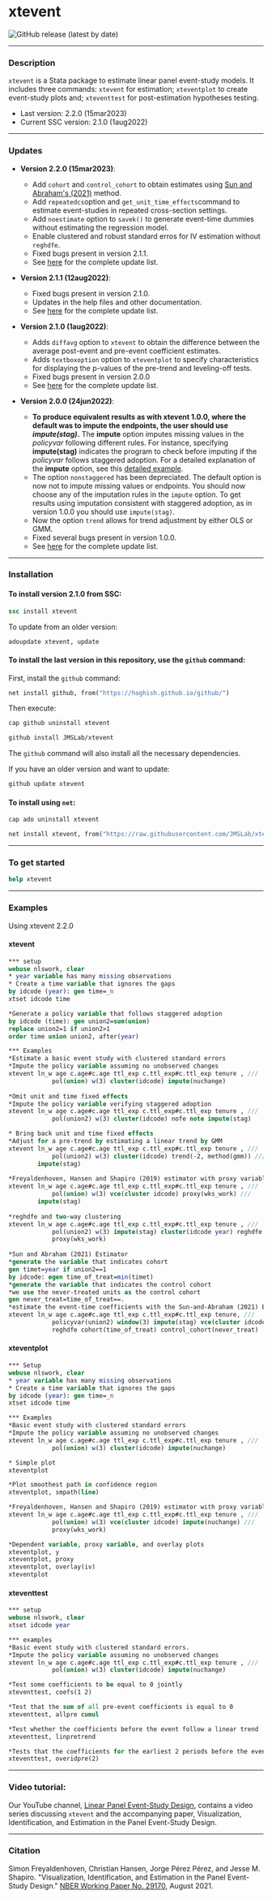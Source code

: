 # xtevent
![GitHub release (latest by date)](https://img.shields.io/github/v/release/JMSLab/xtevent?label=last%20version)

-----------

### Description
`xtevent` is a Stata package to estimate linear panel event-study models. It includes three commands: `xtevent` for estimation; `xteventplot` to create event-study plots and; `xteventtest` for post-estimation hypotheses testing. 


- Last version: 2.2.0 (15mar2023)
- Current SSC version: 2.1.0 (1aug2022)
-----------

### Updates

* **Version 2.2.0 (15mar2023)**:
    - Add `cohort` and `control_cohort` to obtain estimates using [Sun and Abraham's (2021)](https://www.sciencedirect.com/science/article/pii/S030440762030378X) method.
    - Add `repeatedcs`option and `get_unit_time_effects`command to estimate event-studies in repeated cross-section settings.
    - Add `noestimate` option to `savek()` to generate event-time dummies without estimating the regression model.
    - Enable clustered and robust standard erros for IV estimation without `reghdfe`.
    - Fixed bugs present in version 2.1.1.    
    - See [here](https://github.com/JMSLab/xtevent/releases/tag/v2.2.2) for the complete update list.

* **Version 2.1.1 (12aug2022)**:
    - Fixed bugs present in version 2.1.0.
    - Updates in the help files and other documentation.
    - See [here](https://github.com/JMSLab/xtevent/releases/tag/v2.1.1)  for the complete update list.
    
* **Version 2.1.0 (1aug2022)**:
    - Adds `diffavg` option to `xtevent` to obtain the difference between the average post-event and pre-event coefficient estimates. 
    - Adds `textboxoption` option to `xteventplot` to specify characteristics for displaying the p-values of the pre-trend and leveling-off tests.
    - Fixed bugs present in version 2.0.0
    - See [here](https://github.com/JMSLab/xtevent/releases/tag/v2.1.0)  for the complete update list.
    
* **Version 2.0.0 (24jun2022)**:
    - **To produce equivalent results as with xtevent 1.0.0, where the default was to impute the endpoints, the user should use *impute(stag)*.** The **impute** option imputes missing values in the *policyvar* following different rules. For instance, specifying **impute(stag)** indicates the program to check before imputing if the *policyvar* follows staggered adoption. For a detailed explanation of the **impute** option, see this [detailed example](https://rawcdn.githack.com/JMSLab/xtevent/cf16d12f90ddf363df62c397cf0e9dc05bbd9875/impute_option_description.html).
    - The option `nonstaggered` has been depreciated. The default option is now not to impute missing values or endpoints.   You should now choose any of the imputation rules in the `impute` option. To get results using imputation consistent with staggered adoption, as in version 1.0.0 you should use `impute(stag)`.
    - Now the option `trend` allows for trend adjustment by either OLS or GMM.
    - Fixed several bugs present in version 1.0.0.
    - See [here](https://github.com/JMSLab/xtevent/releases/tag/v2.0.0)  for the complete update list.
    
-----------
### Installation

#### To install version 2.1.0 from SSC:
```stata
ssc install xtevent
```

To update from an older version:
```stata
adoupdate xtevent, update
```


#### To install the last version in this repository, use the `github` command:
   First, install the `github` command:
```stata
net install github, from("https://haghish.github.io/github/")
```
   Then execute:
```stata
cap github uninstall xtevent
```
```stata
github install JMSLab/xtevent
```

The `github` command will also install all the necessary dependencies.

If you have an older version and want to update:
```stata
github update xtevent
```

#### To install using `net`:
```stata
cap ado uninstall xtevent
```
```stata
net install xtevent, from("https://raw.githubusercontent.com/JMSLab/xtevent/master")
```
-----------

### To get started
```stata
help xtevent
```

-----------

### Examples

Using xtevent 2.2.0

#### xtevent
```stata
*** setup
webuse nlswork, clear
* year variable has many missing observations
* Create a time variable that ignores the gaps
by idcode (year): gen time=_n
xtset idcode time

*Generate a policy variable that follows staggered adoption
by idcode (time): gen union2=sum(union)
replace union2=1 if union2>1 
order time union union2, after(year)

*** Examples
*Estimate a basic event study with clustered standard errors 
*Impute the policy variable assuming no unobserved changes
xtevent ln_w age c.age#c.age ttl_exp c.ttl_exp#c.ttl_exp tenure , ///
            pol(union) w(3) cluster(idcode) impute(nuchange)
	   
*Omit unit and time fixed effects
*Impute the policy variable verifying staggered adoption
xtevent ln_w age c.age#c.age ttl_exp c.ttl_exp#c.ttl_exp tenure , ///
            pol(union2) w(3) cluster(idcode) nofe note impute(stag)

* Bring back unit and time fixed effects
*Adjust for a pre-trend by estimating a linear trend by GMM
xtevent ln_w age c.age#c.age ttl_exp c.ttl_exp#c.ttl_exp tenure , ///
            pol(union2) w(3) cluster(idcode) trend(-2, method(gmm)) ///
	    impute(stag)
			
*Freyaldenhoven, Hansen and Shapiro (2019) estimator with proxy variables
xtevent ln_w age c.age#c.age ttl_exp c.ttl_exp#c.ttl_exp tenure , ///
            pol(union) w(3) vce(cluster idcode) proxy(wks_work) ///
	    impute(stag)
			          
*reghdfe and two-way clustering
xtevent ln_w age c.age#c.age ttl_exp c.ttl_exp#c.ttl_exp tenure , ///
            pol(union2) w(3) impute(stag) cluster(idcode year) reghdfe ///
            proxy(wks_work) 
            
*Sun and Abraham (2021) Estimator
*generate the variable that indicates cohort
gen timet=year if union2==1
by idcode: egen time_of_treat=min(timet)
*generate the variable that indicates the control cohort 
*we use the never-treated units as the control cohort 
gen never_treat=time_of_treat==.
*estimate the event-time coefficients with the Sun-and-Abraham (2021) Estimator
xtevent ln_w age c.age#c.age ttl_exp c.ttl_exp#c.ttl_exp tenure, ///
            policyvar(union2) window(3) impute(stag) vce(cluster idcode) ///
            reghdfe cohort(time_of_treat) control_cohort(never_treat) 

```

#### xteventplot
```stata
*** Setup
webuse nlswork, clear
* year variable has many missing observations
* Create a time variable that ignores the gaps
by idcode (year): gen time=_n
xtset idcode time

*** Examples 
*Basic event study with clustered standard errors 
*Impute the policy variable assuming no unobserved changes
xtevent ln_w age c.age#c.age ttl_exp c.ttl_exp#c.ttl_exp tenure , ///
            pol(union) w(3) cluster(idcode) impute(nuchange) 

* Simple plot
xteventplot

*Plot smoothest path in confidence region
xteventplot, smpath(line)

*Freyaldenhoven, Hansen and Shapiro (2019) estimator with proxy variables
xtevent ln_w age c.age#c.age ttl_exp c.ttl_exp#c.ttl_exp tenure , ///
            pol(union) w(3) vce(cluster idcode) impute(nuchange) ///
            proxy(wks_work)

*Dependent variable, proxy variable, and overlay plots
xteventplot, y
xteventplot, proxy
xteventplot, overlay(iv)
xteventplot
```

#### xteventtest
```stata
*** setup
webuse nlswork, clear
xtset idcode year

*** examples 
*Basic event study with clustered standard errors. 
*Impute the policy variable assuming no unobserved changes
xtevent ln_w age c.age#c.age ttl_exp c.ttl_exp#c.ttl_exp tenure , ///
            pol(union) w(3) cluster(idcode) impute(nuchange) 

*Test some coefficients to be equal to 0 jointly
xteventtest, coefs(1 2)

*Test that the sum of all pre-event coefficients is equal to 0
xteventtest, allpre cumul

*Test whether the coefficients before the event follow a linear trend
xteventtest, linpretrend

*Tests that the coefficients for the earliest 2 periods before the event are equal to 0
xteventtest, overidpre(2)
```

-----------

### Video tutorial:

Our YouTube channel, [Linear Panel Event-Study Design](https://www.youtube.com/watch?v=hOIB3PwntYg), contains a video series discussing `xtevent` and the accompanying paper, Visualization, Identification, and Estimation in the Panel Event-Study Design.

-----------

### Citation

Simon Freyaldenhoven, Christian Hansen, Jorge Pérez Pérez, and Jesse M. Shapiro. "Visualization, Identification, and Estimation in the Panel Event-Study Design." [NBER Working Paper No. 29170](https://www.nber.org/papers/w29170),
August 2021.
